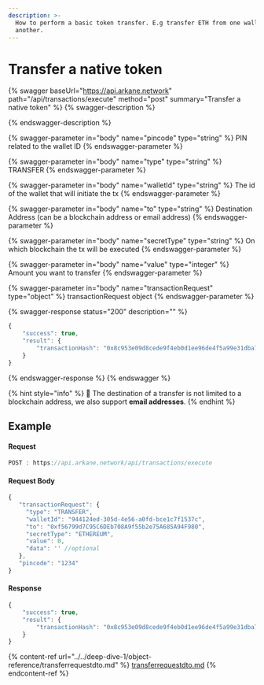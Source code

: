 ```yaml
---
description: >-
  How to perform a basic token transfer. E.g transfer ETH from one wallet to
  another.
---
```


# Transfer a native token

{% swagger baseUrl="https://api.arkane.network" path="/api/transactions/execute" method="post" summary="Transfer a native token" %}
{% swagger-description %}

{% endswagger-description %}

{% swagger-parameter in="body" name="pincode" type="string" %}
PIN related to the wallet ID
{% endswagger-parameter %}

{% swagger-parameter in="body" name="type" type="string" %}
TRANSFER
{% endswagger-parameter %}

{% swagger-parameter in="body" name="walletId" type="string" %}
The id of the wallet that will initiate the tx
{% endswagger-parameter %}

{% swagger-parameter in="body" name="to" type="string" %}
Destination Address (can be a blockchain address or email address)
{% endswagger-parameter %}

{% swagger-parameter in="body" name="secretType" type="string" %}
On which blockchain the tx will be executed
{% endswagger-parameter %}

{% swagger-parameter in="body" name="value" type="integer" %}
Amount you want to transfer
{% endswagger-parameter %}

{% swagger-parameter in="body" name="transactionRequest" type="object" %}
transactionRequest object
{% endswagger-parameter %}

{% swagger-response status="200" description="" %}
```javascript
{
    "success": true,
    "result": {
        "transactionHash": "0x8c953e09d8cede9f4eb0d1ee96de4f5a99e31dba7e64312bb252a465de12d10d"
    }
}
```
{% endswagger-response %}
{% endswagger %}

{% hint style="info" %}
🧙 The destination of a transfer is not limited to a blockchain address, we also support **email addresses**.
{% endhint %}

## Example&#x20;

#### Request&#x20;

```javascript
POST : https://api.arkane.network/api/transactions/execute
```

#### Request Body

```javascript
{
   "transactionRequest": {
     "type": "TRANSFER",
     "walletId": "944124ed-305d-4e56-a0fd-bce1c7f1537c",
     "to": "0xf56799d7C95C6DEb708A9f55b2e75A685A94F980",
     "secretType": "ETHEREUM",
     "value": 0,
     "data": '' //optional
   },
   "pincode": "1234"
}
```

#### Response

```javascript
{
    "success": true,
    "result": {
        "transactionHash": "0x8c953e09d8cede9f4eb0d1ee96de4f5a99e31dba7e64312bb252a465de12d10d"
    }
}
```

{% content-ref url="../../deep-dive-1/object-reference/transferrequestdto.md" %}
[transferrequestdto.md](../../deep-dive-1/object-reference/transferrequestdto.md)
{% endcontent-ref %}

